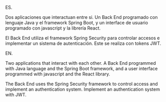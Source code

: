 ES.

Dos aplicaciones que interactuan entre si. Un Back End programado con lenguaje Java y el framework Spring Boot, y un interface de usuario programado con javascript y la librería React. 

El Back End utiliza el framework Spring Security para controlar accesos e implementar un sistema de autenticación. Este se realiza con tokens JWT.

EN.

Two applications that interact with each other. A Back End programmed with Java language and the Spring Boot framework, and a user interface programmed with javascript and the React library. 

The Back End uses the Spring Security framework to control access and implement an authentication system. Implement an authentication system with JWT.
